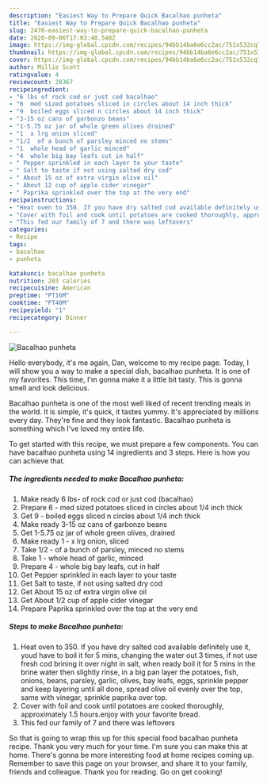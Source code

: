```yaml
---
description: "Easiest Way to Prepare Quick Bacalhao punheta"
title: "Easiest Way to Prepare Quick Bacalhao punheta"
slug: 2470-easiest-way-to-prepare-quick-bacalhao-punheta
date: 2020-09-06T17:03:40.548Z
image: https://img-global.cpcdn.com/recipes/94bb14ba6e6cc2ac/751x532cq70/bacalhao-punheta-recipe-main-photo.jpg
thumbnail: https://img-global.cpcdn.com/recipes/94bb14ba6e6cc2ac/751x532cq70/bacalhao-punheta-recipe-main-photo.jpg
cover: https://img-global.cpcdn.com/recipes/94bb14ba6e6cc2ac/751x532cq70/bacalhao-punheta-recipe-main-photo.jpg
author: Millie Scott
ratingvalue: 4
reviewcount: 28367
recipeingredient:
- "6 lbs of rock cod or just cod bacalhao"
- "6  med sized potatoes sliced in circles about 14 inch thick"
- "9  boiled eggs sliced n circles about 14 inch thick"
- "3-15 oz cans of garbonzo beans"
- "1-5.75 oz jar of whole green olives drained"
- "1  x lrg onion sliced"
- "1/2  of a bunch of parsley minced no stems"
- "1  whole head of garlic minced"
- "4  whole big bay leafs cut in half"
- " Pepper sprinkled in each layer to your taste"
- " Salt to taste if not using salted dry cod"
- " About 15 oz of extra virgin olive oil"
- " About 12 cup of apple cider vinegar"
- " Paprika sprinkled over the top at the very end"
recipeinstructions:
- "Heat oven to 350. If you have dry salted cod available definitely use it, youd have to boil it for 5 mins, changing the water out 3 times, if not use fresh cod brining it over night in salt, when ready boil it for 5 mins in the brine water then slightly rinse, in a big pan layer the potatoes, fish, onions, beans, parsley, garlic, olives, bay leafs, eggs, sprinkle pepper and keep layering until all done, spread olive oil evenly over the top, same with vinegar, sprinkle paprika over top."
- "Cover with foil and cook until potatoes are cooked thoroughly, approximately 1.5 hours.enjoy with your favorite bread."
- "This fed our family of 7 and there was leftovers"
categories:
- Recipe
tags:
- bacalhao
- punheta

katakunci: bacalhao punheta 
nutrition: 203 calories
recipecuisine: American
preptime: "PT16M"
cooktime: "PT40M"
recipeyield: "1"
recipecategory: Dinner

---
```



![Bacalhao punheta](https://img-global.cpcdn.com/recipes/94bb14ba6e6cc2ac/751x532cq70/bacalhao-punheta-recipe-main-photo.jpg)

Hello everybody, it's me again, Dan, welcome to my recipe page. Today, I will show you a way to make a special dish, bacalhao punheta. It is one of my favorites. This time, I'm gonna make it a little bit tasty. This is gonna smell and look delicious.

Bacalhao punheta is one of the most well liked of recent trending meals in the world. It is simple, it's quick, it tastes yummy. It's appreciated by millions every day. They're fine and they look fantastic. Bacalhao punheta is something which I've loved my entire life.




To get started with this recipe, we must prepare a few components. You can have bacalhao punheta using 14 ingredients and 3 steps. Here is how you can achieve that.

<!--inarticleads1-->

##### The ingredients needed to make Bacalhao punheta:

1. Make ready 6 lbs- of rock cod or just cod (bacalhao)
1. Prepare 6 - med sized potatoes sliced in circles about 1/4 inch thick
1. Get 9 - boiled eggs sliced n circles about 1/4 inch thick
1. Make ready 3-15 oz cans of garbonzo beans
1. Get 1-5.75 oz jar of whole green olives, drained
1. Make ready 1 - x lrg onion, sliced
1. Take 1/2 - of a bunch of parsley, minced no stems
1. Take 1 - whole head of garlic, minced
1. Prepare 4 - whole big bay leafs, cut in half
1. Get  Pepper sprinkled in each layer to your taste
1. Get  Salt to taste, if not using salted dry cod
1. Get  About 15 oz of extra virgin olive oil
1. Get  About 1/2 cup of apple cider vinegar
1. Prepare  Paprika sprinkled over the top at the very end




<!--inarticleads2-->

##### Steps to make Bacalhao punheta:

1. Heat oven to 350. If you have dry salted cod available definitely use it, youd have to boil it for 5 mins, changing the water out 3 times, if not use fresh cod brining it over night in salt, when ready boil it for 5 mins in the brine water then slightly rinse, in a big pan layer the potatoes, fish, onions, beans, parsley, garlic, olives, bay leafs, eggs, sprinkle pepper and keep layering until all done, spread olive oil evenly over the top, same with vinegar, sprinkle paprika over top.
1. Cover with foil and cook until potatoes are cooked thoroughly, approximately 1.5 hours.enjoy with your favorite bread.
1. This fed our family of 7 and there was leftovers




So that is going to wrap this up for this special food bacalhao punheta recipe. Thank you very much for your time. I'm sure you can make this at home. There's gonna be more interesting food at home recipes coming up. Remember to save this page on your browser, and share it to your family, friends and colleague. Thank you for reading. Go on get cooking!
